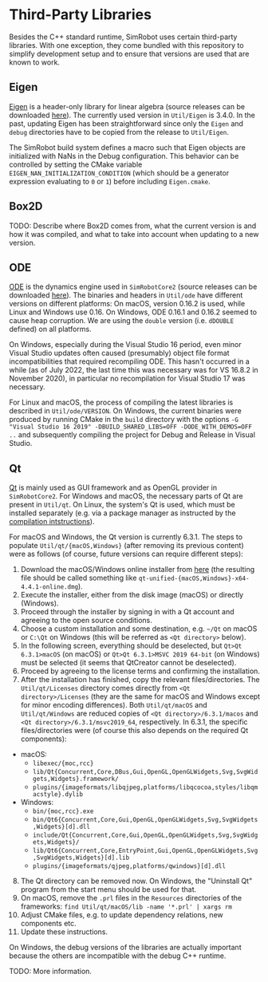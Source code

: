 # Third-Party Libraries

Besides the C++ standard runtime, SimRobot uses certain third-party libraries. With one exception, they come bundled with this repository to simplify development setup and to ensure that versions are used that are known to work.

## Eigen

[Eigen](https://eigen.tuxfamily.org) is a header-only library for linear algebra (source releases can be downloaded [here](https://gitlab.com/libeigen/eigen/-/releases)). The currently used version in `Util/Eigen` is 3.4.0. In the past, updating Eigen has been straightforward since only the `Eigen` and `debug` directories have to be copied from the release to `Util/Eigen`.

The SimRobot build system defines a macro such that Eigen objects are initialized with NaNs in the Debug configuration. This behavior can be controlled by setting the CMake variable `EIGEN_NAN_INITIALIZATION_CONDITION` (which should be a generator expression evaluating to `0` or `1`) before including `Eigen.cmake`.

## Box2D

TODO: Describe where Box2D comes from, what the current version is and how it was compiled, and what to take into account when updating to a new version.

## ODE

[ODE](https://ode.org/) is the dynamics engine used in `SimRobotCore2` (source releases can be downloaded [here](https://bitbucket.org/odedevs/ode/downloads/)). The binaries and headers in `Util/ode` have different versions on different platforms: On macOS, version 0.16.2 is used, while Linux and Windows use 0.16. On Windows, ODE 0.16.1 and 0.16.2 seemed to cause heap corruption. We are using the `double` version (i.e. `dDOUBLE` defined) on all platforms.

On Windows, especially during the Visual Studio 16 period, even minor Visual Studio updates often caused (presumably) object file format incompatibilities that required recompiling ODE. This hasn't occurred in a while (as of July 2022, the last time this was necessary was for VS 16.8.2 in November 2020), in particular no recompilation for Visual Studio 17 was necessary.

For Linux and macOS, the process of compiling the latest libraries is described in `Util/ode/VERSION`. On Windows, the current binaries were produced by running CMake in the `build` directory with the options `-G "Visual Studio 16 2019" -DBUILD_SHARED_LIBS=OFF -DODE_WITH_DEMOS=OFF ..` and subsequently compiling the project for Debug and Release in Visual Studio.

## Qt

[Qt](https://www.qt.io/) is mainly used as GUI framework and as OpenGL provider in `SimRobotCore2`. For Windows and macOS, the necessary parts of Qt are present in `Util/qt`. On Linux, the system's Qt is used, which must be installed separately (e.g. via a package manager as instructed by the [compilation intstructions](/README.md#linux)).

For macOS and Windows, the Qt version is currently 6.3.1. The steps to populate `Util/qt/{macOS,Windows}` (after removing its previous content) were as follows (of course, future versions can require different steps):
1. Download the macOS/Windows online installer from [here](https://www.qt.io/download-qt-installer) (the resulting file should be called something like `qt-unified-{macOS,Windows}-x64-4.4.1-online.dmg`).
2. Execute the installer, either from the disk image (macOS) or directly (Windows).
3. Proceed through the installer by signing in with a Qt account and agreeing to the open source conditions.
4. Choose a custom installation and some destination, e.g. `~/Qt` on macOS or `C:\Qt` on Windows (this will be referred as `<Qt directory>` below).
5. In the following screen, everything should be deselected, but `Qt>Qt 6.3.1>macOS` (on macOS) or `Qt>Qt 6.3.1>MSVC 2019 64-bit` (on Windows) must be selected (it seems that QtCreator cannot be deselected).
6. Proceed by agreeing to the license terms and confirming the installation.
7. After the installation has finished, copy the relevant files/directories. The `Util/qt/Licenses` directory comes directly from `<Qt directory>/Licenses` (they are the same for macOS and Windows except for minor encoding differences). Both `Util/qt/macOS` and `Util/qt/Windows` are reduced copies of `<Qt directory>/6.3.1/macos` and `<Qt directory>/6.3.1/msvc2019_64`, respectively. In 6.3.1, the specific files/directories were (of course this also depends on the required Qt components):
- macOS:
  - `libexec/{moc,rcc}`
  - `lib/Qt{Concurrent,Core,DBus,Gui,OpenGL,OpenGLWidgets,Svg,SvgWidgets,Widgets}.framework/`
  - `plugins/{imageformats/libqjpeg,platforms/libqcocoa,styles/libqmacstyle}.dylib`
- Windows:
  - `bin/{moc,rcc}.exe`
  - `bin/Qt6{Concurrent,Core,Gui,OpenGL,OpenGLWidgets,Svg,SvgWidgets,Widgets}[d].dll`
  - `include/Qt{Concurrent,Core,Gui,OpenGL,OpenGLWidgets,Svg,SvgWidgets,Widgets}/`
  - `lib/Qt6{Concurrent,Core,EntryPoint,Gui,OpenGL,OpenGLWidgets,Svg,SvgWidgets,Widgets}[d].lib`
  - `plugins/{imageformats/qjpeg,platforms/qwindows}[d].dll`
8. The Qt directory can be removed now. On Windows, the "Uninstall Qt" program from the start menu should be used for that.
9. On macOS, remove the `.prl` files in the `Resources` directories of the frameworks: `find Util/qt/macOS/lib -name '*.prl' | xargs rm`
10. Adjust CMake files, e.g. to update dependency relations, new components etc.
11. Update these instructions.

On Windows, the debug versions of the libraries are actually important because the others are incompatible with the debug C++ runtime.

TODO: More information.
